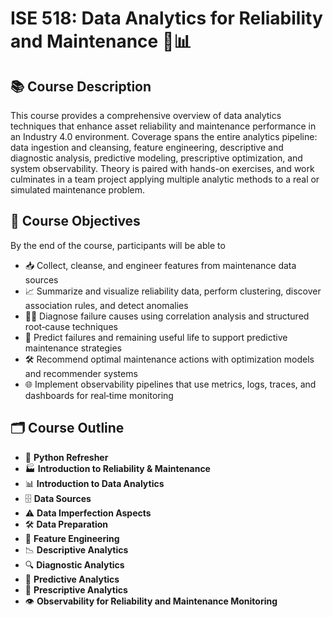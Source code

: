 # ISE 518: Data Analytics for Reliability and Maintenance 🔧📊

## 📚 Course Description
This course provides a comprehensive overview of data analytics techniques that enhance asset reliability and maintenance performance in an Industry 4.0 environment. Coverage spans the entire analytics pipeline: data ingestion and cleansing, feature engineering, descriptive and diagnostic analysis, predictive modeling, prescriptive optimization, and system observability. Theory is paired with hands-on exercises, and work culminates in a team project applying multiple analytic methods to a real or simulated maintenance problem.

## 🎯 Course Objectives
By the end of the course, participants will be able to  
- 📥 Collect, cleanse, and engineer features from maintenance data sources  
- 📈 Summarize and visualize reliability data, perform clustering, discover association rules, and detect anomalies  
- 🕵️‍♂️ Diagnose failure causes using correlation analysis and structured root‑cause techniques  
- 🔮 Predict failures and remaining useful life to support predictive maintenance strategies  
- 🛠️ Recommend optimal maintenance actions with optimization models and recommender systems  
- 🌐 Implement observability pipelines that use metrics, logs, traces, and dashboards for real‑time monitoring  

## 🗂️ Course Outline
- 🐍 **Python Refresher**
- 🏭 **Introduction to Reliability & Maintenance**
- 📊 **Introduction to Data Analytics**
- 🗄️ **Data Sources**
- ⚠️ **Data Imperfection Aspects**
- 🛠️ **Data Preparation**
- 🧬 **Feature Engineering**
- 📉 **Descriptive Analytics**
- 🔍 **Diagnostic Analytics**
- 🔮 **Predictive Analytics**
- 🚀 **Prescriptive Analytics**
- 👁️ **Observability for Reliability and Maintenance Monitoring**
